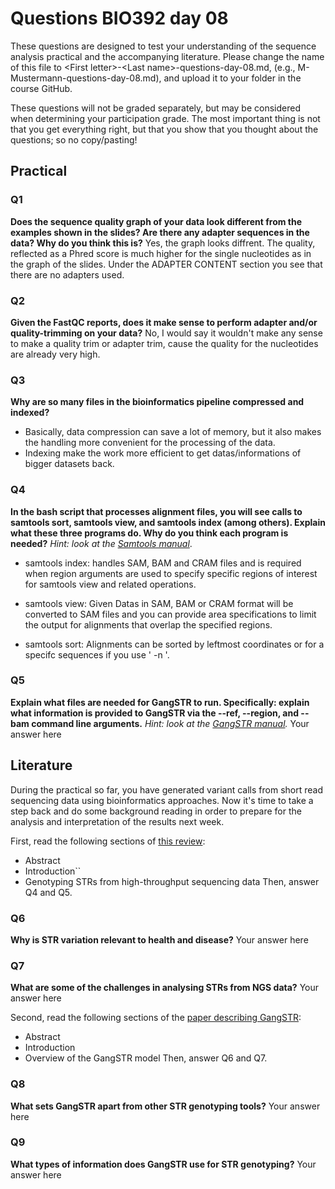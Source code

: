 
# Questions BIO392 day 08
These questions are designed to test your understanding of the sequence analysis practical and the accompanying literature. Please change the name of this file to \<First letter\>-\<Last name\>-questions-day-08.md, (e.g., M-Mustermann-questions-day-08.md), and upload it to your folder in the course GitHub.

These questions will not be graded separately, but may be considered when determining your participation grade. The most important thing is not that you get everything right, but that you show that you thought about the questions; so no copy/pasting!

## Practical

### Q1
**Does the sequence quality graph of your data look different from the examples shown in the slides? Are there any adapter sequences in the data? Why do you think this is?**
Yes, the graph looks diffrent. The quality, reflected as a Phred score is much higher for the single nucleotides as in the graph of the slides. Under the ADAPTER CONTENT section you see that there are no adapters used.  

### Q2
**Given the FastQC reports, does it make sense to perform adapter and/or quality-trimming on your data?**
No, I would say it wouldn't make any sense to make a quality trim or adapter trim, cause the quality for the nucleotides are already very high. 

### Q3
**Why are so many files in the bioinformatics pipeline compressed and indexed?**

- Basically, data compression can save a lot of memory, but it also makes the handling more convenient for the processing of the data.
- Indexing make the work more efficient to get datas/informations of bigger datasets back. 

### Q4
**In the bash script that processes alignment files, you will see calls to samtools sort, samtools view, and samtools index (among others). Explain what these three programs do. Why do you think each program is needed?**
*Hint: look at the [Samtools manual](http://www.htslib.org/doc/samtools.html)*.


- samtools index:
  handles SAM, BAM and CRAM files and is required when region arguments are used to specify specific regions of interest for samtools view and
  related operations.

- samtools view:
  Given Datas in SAM, BAM or CRAM format will be converted to SAM files and you can provide area specifications to
  limit the output for alignments that overlap the specified regions. 

- samtools sort:
  Alignments can be sorted by leftmost coordinates or for a specifc sequences if you use ' -n '. 



### Q5
**Explain what files are needed for GangSTR to run. Specifically: explain what information is provided to GangSTR via the --ref, --region, and --bam command line arguments.**
*Hint: look at the [GangSTR manual](https://github.com/gymreklab/gangstr).*
Your answer here

## Literature
During the practical so far, you have generated variant calls from short read sequencing data using bioinformatics approaches. Now it's time to take a step back and do some background reading in order to prepare for the analysis and interpretation of the results next week. 

First, read the following sections of [this review](https://www.sciencedirect.com/science/article/pii/S0959437X16301538):
* Abstract
* Introduction``
* Genotyping STRs from high-throughput sequencing data
Then, answer Q4 and Q5.

### Q6
**Why is STR variation relevant to health and disease?**
Your answer here

### Q7
**What are some of the challenges in analysing STRs from NGS data?**
Your answer here

Second, read the following sections of the [paper describing GangSTR](https://academic.oup.com/nar/article/47/15/e90/5518310):
* Abstract
* Introduction
* Overview of the GangSTR model
Then, answer Q6 and Q7.

### Q8
**What sets GangSTR apart from other STR genotyping tools?**
Your answer here

### Q9
**What types of information does GangSTR use for STR genotyping?**
Your answer here

